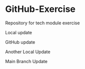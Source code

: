  # GitHub-Exercise
Repository for tech module exercise


Local update

GitHub update

Another Local Update


Main Branch Update